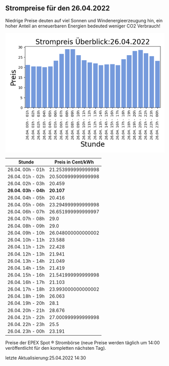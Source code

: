 
## Strompreise für den 26.04.2022

Niedrige Preise deuten auf viel Sonnen und Windenergieerzeugung hin, ein hoher Anteil an erneuerbaren Energien bedeuted weniger CO2 Verbrauch!

![Strompreis übersicht](imgs/strompreis_uebersicht.png)

| Stunde | Preis in Cent/kWh |
|---|---|
| 26.04. 00h -  01h | 21.253999999999998 | 
| 26.04. 01h -  02h | 20.500999999999998 | 
| 26.04. 02h -  03h | 20.459 | 
| **26.04. 03h -  04h** | **20.107** | 
| 26.04. 04h -  05h | 20.416 | 
| 26.04. 05h -  06h | 23.294999999999998 | 
| 26.04. 06h -  07h | 26.651999999999997 | 
| 26.04. 07h -  08h | 29.0 | 
| 26.04. 08h -  09h | 29.0 | 
| 26.04. 09h -  10h | 26.048000000000002 | 
| 26.04. 10h -  11h | 23.588 | 
| 26.04. 11h -  12h | 22.428 | 
| 26.04. 12h -  13h | 21.941 | 
| 26.04. 13h -  14h | 21.049 | 
| 26.04. 14h -  15h | 21.419 | 
| 26.04. 15h -  16h | 21.541999999999998 | 
| 26.04. 16h -  17h | 21.103 | 
| 26.04. 17h -  18h | 23.993000000000002 | 
| 26.04. 18h -  19h | 26.063 | 
| 26.04. 19h -  20h | 28.1 | 
| 26.04. 20h -  21h | 28.676 | 
| 26.04. 21h -  22h | 27.000999999999998 | 
| 26.04. 22h -  23h | 25.5 | 
| 26.04. 23h -  00h | 23.191 | 

Preise der EPEX Spot ® Strombörse (neue Preise werden täglich um 14:00 veröffentlicht für den kompletten nächsten Tag).

letzte Aktualisierung:25.04.2022 14:30